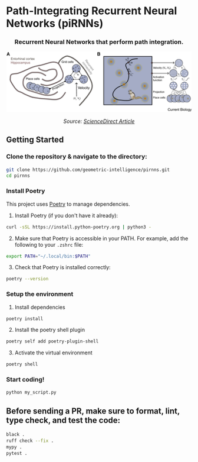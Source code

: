 # Path-Integrating Recurrent Neural Networks (piRNNs)

<h3 align="center">
    Recurrent Neural Networks that perform path integration.
</h3>


<div align="center">
    <img src="assets/pirnns.jpg" width="600">
    <p><em>Source: <a href="https://www.sciencedirect.com/science/article/pii/S0960982223000659">ScienceDirect Article</a></em></p>
</div>

## Getting Started

### Clone the repository & navigate to the directory:

```bash
git clone https://github.com/geometric-intelligence/pirnns.git
cd pirnns
```

### Install Poetry

This project uses [Poetry](https://python-poetry.org/) to manage dependencies.

1. Install Poetry (if you don't have it already):

```bash
curl -sSL https://install.python-poetry.org | python3 -
```

2. Make sure that Poetry is accessible in your PATH. For example, add the following to your `.zshrc` file:

```bash
export PATH="~/.local/bin:$PATH"
```

3. Check that Poetry is installed correctly:

```bash
poetry --version
```

### Setup the environment

1. Install dependencies

```bash
poetry install
```

2. Install the poetry shell plugin

```bash
poetry self add poetry-plugin-shell
```

3. Activate the virtual environment

```bash
poetry shell
```

### Start coding!

```bash
python my_script.py
```

## Before sending a PR, make sure to format, lint, type check, and test the code:

```bash
black .
ruff check --fix .
mypy .
pytest .
```


